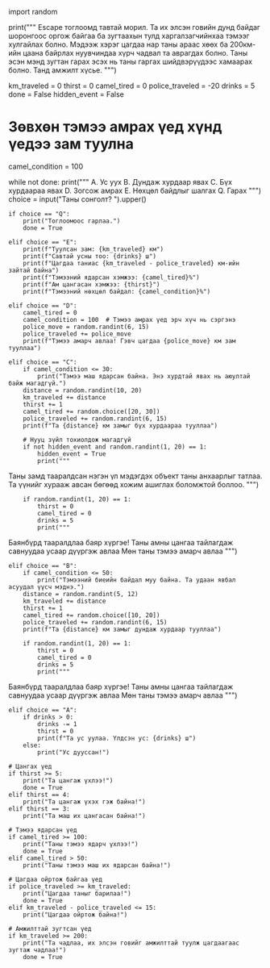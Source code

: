 import random

print("""
Escape тоглоомд тавтай морил.
Та их элсэн говийн дунд байдаг шоронгоос оргож байгаа ба зугтаахын тулд
харгалзагчийнхаа тэмээг хулгайлах болно.
Мэдээж хэрэг цагдаа нар таны араас хөөх ба 200км-ийн цаана байрлах нуувчиндаа хүрч
чадвал та аврагдах болно.
Таны эсэн мэнд зугтан гарах эсэх нь таны гаргах шийдвэрүүдээс хамаарах болно.
Танд амжилт хүсье.
""")

km_traveled = 0
thirst = 0
camel_tired = 0
police_traveled = -20
drinks = 5
done = False
hidden_event = False

# Зөвхөн тэмээ амрах үед хүнд үедээ зам туулна
camel_condition = 100

while not done:
    print("""
A. Ус уух
B. Дундаж хурдаар явах
C. Бүх хурдаараа явах
D. Зогсож амрах
E. Нөхцөл байдлыг шалгах
Q. Гарах
    """)
    choice = input("Таны сонголт? ").upper()

    if choice == "Q":
        print("Тоглоомоос гарлаа.")
        done = True

    elif choice == "E":
        print(f"Туулсан зам: {km_traveled} км")
        print(f"Савтай усны тоо: {drinks} ш")
        print(f"Цагдаа таниас {km_traveled - police_traveled} км-ийн зайтай байна")
        print(f"Тэмээний ядарсан хэмжээ: {camel_tired}%")
        print(f"Ам цангасан хэмжээ: {thirst}")
        print(f"Тэмээний нөхцөл байдал: {camel_condition}%")

    elif choice == "D":
        camel_tired = 0
        camel_condition = 100  # Тэмээ амрах үед эрч хүч нь сэргэнэ
        police_move = random.randint(6, 15)
        police_traveled += police_move
        print(f"Тэмээ амарч авлаа! Гэвч цагдаа {police_move} км зам тууллаа")

    elif choice == "C":
        if camel_condition <= 30:
            print("Тэмээ маш ядарсан байна. Энэ хурдтай явах нь аюултай байж магадгүй.")
        distance = random.randint(10, 20)
        km_traveled += distance
        thirst += 1
        camel_tired += random.choice([20, 30])
        police_traveled += random.randint(6, 15)
        print(f"Та {distance} км замыг бүх хурдаараа тууллаа")

        # Нууц зүйл тохиолдож магадгүй
        if not hidden_event and random.randint(1, 20) == 1:
            hidden_event = True
            print("""  
Таны замд тааралдсан нэгэн үл мэдэгдэх объект таны анхаарлыг татлаа.
Та үүнийг хурааж авсан бөгөөд хожим ашиглах боломжтой боллоо.
""")

        if random.randint(1, 20) == 1:
            thirst = 0
            camel_tired = 0
            drinks = 5
            print("""
Баянбүрд тааралдлаа баяр хүргэе!
Таны амны цангаа тайлагдаж савнуудаа усаар дүүргэж авлаа
Мөн таны тэмээ амарч авлаа
""")

    elif choice == "B":
        if camel_condition <= 50:
            print("Тэмээний биеийн байдал муу байна. Та удаан явбал асуудал үүсч мэднэ.")
        distance = random.randint(5, 12)
        km_traveled += distance
        thirst += 1
        camel_tired += random.choice([10, 20])
        police_traveled += random.randint(6, 15)
        print(f"Та {distance} км замыг дундаж хурдаар тууллаа")

        if random.randint(1, 20) == 1:
            thirst = 0
            camel_tired = 0
            drinks = 5
            print("""
Баянбүрд тааралдлаа баяр хүргэе!
Таны амны цангаа тайлагдаж савнуудаа усаар дүүргэж авлаа
Мөн таны тэмээ амарч авлаа
""")

    elif choice == "A":
        if drinks > 0:
            drinks -= 1
            thirst = 0
            print(f"Та ус уулаа. Үлдсэн ус: {drinks} ш")
        else:
            print("Ус дууссан!")

    # Цангах үед
    if thirst >= 5:
        print("Та цангаж үхлээ!")
        done = True
    elif thirst == 4:
        print("Та цангаж үхэх гэж байна!")
    elif thirst == 3:
        print("Та маш их цангасан байна!")

    # Тэмээ ядарсан үед
    if camel_tired >= 100:
        print("Таны тэмээ ядарч үхлээ!")
        done = True
    elif camel_tired > 50:
        print("Таны тэмээ маш их ядарсан байна!")

    # Цагдаа ойртож байгаа үед
    if police_traveled >= km_traveled:
        print("Цагдаа таныг барилаа!")
        done = True
    elif km_traveled - police_traveled <= 15:
        print("Цагдаа ойртож байна!")

    # Амжилттай зугтсан үед
    if km_traveled >= 200:
        print("Та чадлаа, их элсэн говийг амжилттай туулж цагдаагаас зугтаж чадлаа!")
        done = True
